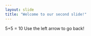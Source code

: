 ```yaml
---
layout: slide
title: "Welcome to our second slide!"
---
```

5+5 = 10
Use the left arrow to go back!
